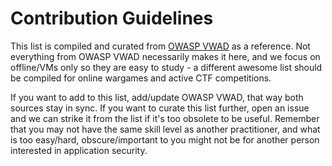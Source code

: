 # Contribution Guidelines

This list is compiled and curated from [OWASP VWAD](https://raw.githubusercontent.com/OWASP/OWASP-VWAD/) 
as a reference. Not everything from OWASP VWAD necessarily makes it here, and we focus on offline/VMs only
so they are easy to study - a different awesome list should be compiled for online wargames and active
CTF competitions.

If you want to add to this list, add/update OWASP VWAD, that way both sources stay in sync. If you want to
curate this list further, open an issue and we can strike it from the list if it's too obsolete to be useful.
Remember that you may not have the same skill level as another practitioner, and what is too easy/hard, obscure/important to you might not be for another person interested in application security.